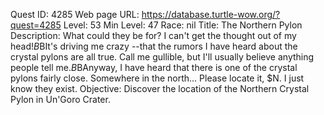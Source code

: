 Quest ID: 4285
Web page URL: https://database.turtle-wow.org/?quest=4285
Level: 53
Min Level: 47
Race: nil
Title: The Northern Pylon
Description: What could they be for? I can't get the thought out of my head!$B$BIt's driving me crazy --that the rumors I have heard about the crystal pylons are all true. Call me gullible, but I'll usually believe anything people tell me.$B$BAnyway, I have heard that there is one of the crystal pylons fairly close. Somewhere in the north... Please locate it, $N. I just know they exist.
Objective: Discover the location of the Northern Crystal Pylon in Un'Goro Crater.
